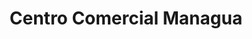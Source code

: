 ---
title: "Centro Comercial Managua"
url: /managua/centro-comercial-managua/
shop: Einkaufszentrum
---